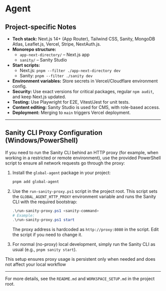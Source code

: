 # Agent

## Project-specific Notes

- **Tech stack:** Next.js 14+ (App Router), Tailwind CSS, Sanity, MongoDB Atlas, Leaflet.js, Vercel, Stripe, NextAuth.js.
- **Monorepo structure:**
  - `app-next-directory/` – Next.js app
  - `sanity/` – Sanity Studio
- **Start scripts:**
  - Next.js: `pnpm --filter ./app-next-directory dev`
  - Sanity: `pnpm --filter ./sanity dev`
- **Environment variables:** Store secrets in Vercel/Cloudflare environment config.
- **Security:** Use exact versions for critical packages, regular `npm audit`, and keep Next.js updated.
- **Testing:** Use Playwright for E2E, Vitest/Jest for unit tests.
- **Content editing:** Sanity Studio is used for CMS, with role-based access.
- **Deployment:** Merging to `main` triggers Vercel deployment.

---

## Sanity CLI Proxy Configuration (Windows/PowerShell)

If you need to run the Sanity CLI behind an HTTP proxy (for example, when working in a restricted or remote environment), use the provided PowerShell script to ensure all network requests go through the proxy:

1. Install the `global-agent` package in your project:

   ```powershell
   pnpm add global-agent
   ```

2. Use the `run-sanity-proxy.ps1` script in the project root. This script sets the `GLOBAL_AGENT_HTTP_PROXY` environment variable and runs the Sanity CLI with the required bootstrap:

   ```powershell
   .\run-sanity-proxy.ps1 <sanity-command>
   # Example:
   .\run-sanity-proxy.ps1 start
   ```

   The proxy address is hardcoded as `http://proxy:8080` in the script. Edit the script if you need to change it.
3. For normal (no-proxy) local development, simply run the Sanity CLI as usual (e.g., `pnpm sanity start`).

This setup ensures proxy usage is persistent only when needed and does not affect your local workflow

---

For more details, see the `README.md` and `WORKSPACE_SETUP.md` in the project root.
